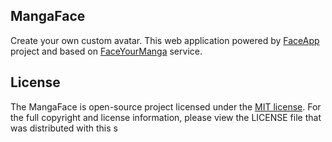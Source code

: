 ## MangaFace
Create your own custom avatar. This web application powered by [FaceApp](https://github.com/negarang/face-app) project and based on [FaceYourManga](https://www.faceyourmanga.com/) service.

## License
The MangaFace is open-source project licensed under the [MIT license](https://opensource.org/licenses/MIT). For the full copyright and license information, please view the LICENSE file that was distributed with this s